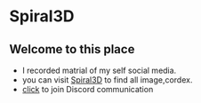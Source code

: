 # Spiral3D
## Welcome to this place                      
-  I recorded matrial of my self social media.
-  you can visit [Spiral3D](https://www.pinterest.com/shuzijianzao/) to find all image,cordex.
-  [click](https://discord.gg/7NT7gRT) to join Discord communication				  